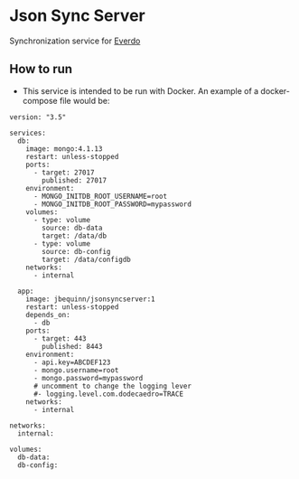 # Json Sync Server
Synchronization service for [Everdo](https://everdo.net/)

## How to run
* This service is intended to be run with Docker. An example of a docker-compose file would be:
```
version: "3.5"

services:
  db:
    image: mongo:4.1.13
    restart: unless-stopped
    ports:
      - target: 27017
        published: 27017
    environment:
      - MONGO_INITDB_ROOT_USERNAME=root
      - MONGO_INITDB_ROOT_PASSWORD=mypassword
    volumes:
      - type: volume
        source: db-data
        target: /data/db
      - type: volume
        source: db-config
        target: /data/configdb
    networks:
      - internal

  app:
    image: jbequinn/jsonsyncserver:1
    restart: unless-stopped
    depends_on:
      - db
    ports:
      - target: 443
        published: 8443
    environment:
      - api.key=ABCDEF123
      - mongo.username=root
      - mongo.password=mypassword
      # uncomment to change the logging lever
      #- logging.level.com.dodecaedro=TRACE
    networks:
      - internal

networks:
  internal:

volumes:
  db-data:
  db-config:

```
